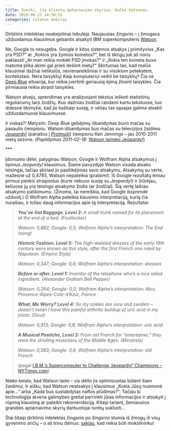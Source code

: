 ```yaml
---
title: Sveiki, čia klientų aptarnavimo skyrius. Kalba Vatsonas.
date: 2010-06-23 14:50:53
categories: citatos mokslas
---
```


Dirbtinis intelektas neabejotinai tobulėja. Naujausias žingsnis – į žmogaus užduodamus klausimus gebantis atsakyti IBM superkompiuteris [Watson](http://www.research.ibm.com/deepqa/).

Ne, Google to nesugeba. Google ir kitos sistemos atsakys į primityvius „Kas yra PSD?“ ar „Kokios yra žymios kometos?“, bet iš tikrųjų juk aš noriu paklausti „Ar man reikia mokėti PSD įmokas?“ ir „Kokia ten kometa buvo matoma plika akimi gal prieš dešimt metų?“ Skirtumas tas, kad realūs klausimai dažnai netikslūs, nevienareikšmiai ir su visokiom potekstėm, kontekstais. Nėra taisyklių! Kaip kompiuteriui veikti be taisyklių? Čia ne [Deep Blue](http://en.wikipedia.org/wiki/Deep_Blue_%28chess_computer%29) situacija, kur reikia įvertinti geriausią ėjimą *žinant* taisykles. Čia pirmiausia reikia atrasti taisykles.

Watson atveju, sprendimas yra analizuojant tekstus ieškoti statistinių reguliarumų tarp žodžių. Kuo dažniau žodžiai randami kartu tekstuose, tuo didesnė tikimybė, kad jie kažkaip susiję, ir vėliau tas sąsajas galima atsekti užduodamuose klausimuose.

Ir viskas?! Matysim. Deep Blue gebėjimų išbandymas buvo mačas su pasaulio čempionu. Watson išbandymas bus mačas su televizijos žaidimo [*Jeopardy!*](http://en.wikipedia.org/wiki/Jeopardy) (panašus į [*Protmušį*](http://lt.wikipedia.org/wiki/Protmu%C5%A1is)) čempionu Ken Jennings – jau 2010-2011 metų sezone. (*Papildymas 2011-02-18:* [Watson laimėjo *Jeopardy!*](http://entertainment.slashdot.org/story/11/02/17/0045231/Watson-Wins-Jeopardy-Contest))

\*\*\*

Įdomumo dėlei, palyginau Watson, Google ir Wolfram Alpha atsakymus į tipinius *Jeopardy!* klausimus. Šiame pavyzdyje Watson visada atsako teisingai, tačiau skiriasi jo pasitikėjimas savo atsakymu. Atsakymų su verte, mažesne už 0,4785, Watson nepateikia (pralaimi). Iš Google rezultatų ėmiau pirmus penkis straipsnius (kurie nebuvo susiję su *Jeopardy!*) ir žiūrėjau, keliuose jų yra teisingo atsakymo žodis (ar žodžiai). Šią vertę laikiau atsakymo patikimumu. (Žinoma, tai nereiškia, kad Google išsprendė užduotį.) O Wolfram Alpha pateikia klausimo interpretaciją, kurią čia nurašiau, ir toliau daug informacijos apie tą interpretaciją. Rezultatai:

> ***You’ve Got Baggage. Level 3:*** *A small trunk named for its placement at the end of a bed. (Footlocker)*
>
> *Watson: 0,882; Google: 0,0; Wolfram Alpha’s interpretation: The End (song)*
>
> ***Historic Fashion. Level 5:*** *The high-waisted dresses of the early 19th century were known as this style, after the first French one ruled by Napoleon. (Empire Style)*
>
> *Watson: 0,347; Google: 0,6; Wolfram Alpha’s interpretation: dresses*
>
> ***Before or after. Level 1:*** *Inventor of the telephone who’s a nice salad ingredient. (Alexander Graham Bell Pepper)*
>
> *Watson: 0,264; Google: 0,0; Wolfram Alpha’s interpretation: Nice, Provence-Alpes-Cote-d’Azur, France*
>
> ***What, Me Worry? Level 4:*** *So my ankles are sore and swollen – doesn’t mean I have this painful arthritic buildup of uric acid in my joints. (Gout)*
>
> *Watson: 0,913; Google: 0,8; Wolfram Alpha’s interpretation: uric acid*
>
> ***A Musical Pastiche, Level 2:*** *From old French for “entertainer,” they were the strolling musicians of the Middle Ages. (Minstrels)*
>
> *Watson: 0,583; Google: 0,6; Wolfram Alpha’s interpretation: old French*
>
> (pagal [I.B.M.’s Supercomputer to Challenge ‘Jeopardy!’ Champions – NYTimes.com](http://www.nytimes.com/2010/06/20/magazine/20Computer-t.html?pagewanted=1))

Nieko keisto, kad Watson laimi – vis dėlto jis optimizuotas būtent šiam žaidimui. Ir aišku, kad Watson neatsakys į klausimus „Kokia Jūsų nuomonė apie…“ arba „Kada bus sustabdytas naftos plūdimas?“. Tačiau ši technologija atveria galimybes greitai perrinkti jūras informacijos ir *atsakyti* į rūpimą klausimą ar pateikti rekomendaciją. Kitaip tariant, žemiausios grandies aptarnavimo skyrių darbuotojai turėtų suklusti…

Štai šitaip dirbtinis intelektas žingsnis po žingsnio stumia iš žmogų iš visų gyvenimo sričių – o aš trinu delnus: [sakiau](https://duona.wordpress.com/2010/04/09/kodel-buti-mokslininku/), kad reikia būti mokslininku!
